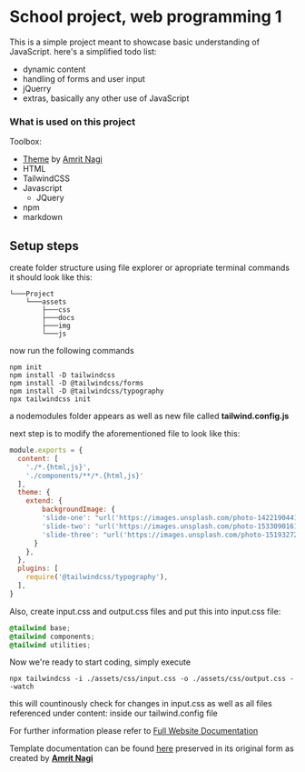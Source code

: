 
# School project, web programming 1

This is a simple project meant to showcase basic understanding of JavaScript.
here's a simplified todo list:
  - dynamic content
  - handling of forms and user input
  - jQuerry
  - extras, basically any other use of JavaScript

### What is used on this project

Toolbox: 

- [Theme](https://github.com/tailwindtoolbox/Nordic-Store) by [Amrit Nagi](https://amritnagi.info/)
- HTML
- TailwindCSS
- Javascript
    - JQuery
- npm
- markdown

## Setup steps

create folder structure using file explorer or apropriate terminal commands
it should look like this:
```
└───Project
    └───assets
        ├───css
        ├───docs
        ├───img
        └───js
```

now run the following commands
```shell
npm init
npm install -D tailwindcss
npm install -D @tailwindcss/forms
npm install -D @tailwindcss/typography
npx tailwindcss init
```

a nodemodules folder appears as well as new file called **tailwind.config.js**

next step is to modify the aforementioned file to look like this:
```js
module.exports = {
  content: [
    './*.{html,js}',
    './components/**/*.{html,js}'
  ],
  theme: {
    extend: {
        backgroundImage: {
        'slide-one': "url('https://images.unsplash.com/photo-1422190441165-ec2956dc9ecc?ixlib=rb-1.2.1&ixid=eyJhcHBfaWQiOjEyMDd9&auto=format&fit=crop&w=1600&q=80')",
        'slide-two': "url('https://images.unsplash.com/photo-1533090161767-e6ffed986c88?ixlib=rb-1.2.1&ixid=eyJhcHBfaWQiOjM0MTM2fQ&auto=format&fit=crop&w=1600&q=80')",
        'slide-three': "url('https://images.unsplash.com/photo-1519327232521-1ea2c736d34d?ixlib=rb-1.2.1&ixid=eyJhcHBfaWQiOjEyMDd9&auto=format&fit=crop&w=1600&q=80')",
      }
    },
  },
  plugins: [
    require('@tailwindcss/typography'),
  ],
}
```
Also, create input.css and output.css files and put this into input.css file:
```css
@tailwind base;
@tailwind components;
@tailwind utilities;
```
Now we're ready to start coding, simply execute 

```shell
npx tailwindcss -i ./assets/css/input.css -o ./assets/css/output.css --watch
```

this will countinously check for changes in input.css as well as all files referenced under content: inside our tailwind.config file

For further information please refer to [Full Website Documentation](./assets/docs/website-docs.md)

Template documentation can be found [here](./assets/docs/original-theme-author-readme.md) preserved in its original form as created by **[Amrit Nagi](https://amritnagi.info/)**

